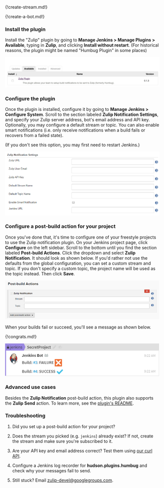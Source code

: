 {!create-stream.md!}

{!create-a-bot.md!}

### Install the plugin

Install the "Zulip" plugin by going to
**Manage Jenkins > Manage Plugins > Available**,
typing in **Zulip**, and clicking **Install without
restart**. (For historical reasons, the plugin might be named
"Humbug Plugin" in some places)

![](/static/images/integrations/jenkins/001.png)

### Configure the plugin

Once the plugin is installed, configure it by going to
**Manage Jenkins > Configure System**. Scroll to the section
labeled **Zulip Notification Settings**, and specify your
Zulip server address, bot's email address and API key.
Optionally, you may configure a default stream or topic. You can also enable
smart notifications (i.e. only receive notifications when a build fails or
recovers from a failed state).

(If you don't see this option, you may first need to restart
Jenkins.)

![](/static/images/integrations/jenkins/002.png)

### Configure a post-build action for your project

Once you've done that, it's time to configure one of your
freestyle projects to use the Zulip notification plugin. On your
Jenkins project page, click **Configure** on the left sidebar. Scroll to
the bottom until you find the section labeled **Post-build
Actions**. Click the dropdown and select **Zulip Notification**.
It should look as shown below. If you'd rather not use the defaults from
the global configuration, you can set a custom stream and topic.
If you don't specify a custom topic, the project name will be used as the
topic instead.
Then click **Save**.

![](/static/images/integrations/jenkins/003.png)

When your builds fail or succeed, you'll see a message as shown below.

{!congrats.md!}

![](/static/images/integrations/jenkins/004.png)

### Advanced use cases

Besides the **Zulip Notification** post-build action, this plugin
also supports the **Zulip Send** action.
To learn more, see the [plugin's README](https://github.com/zulip/zulip-jenkins-plugin).

### Troubleshooting

1. Did you set up a post-build action for your project?

1. Does the stream you picked (e.g. `jenkins`) already exist?
   If not, create the stream and make sure you're subscribed to it.

1. Are your API key and email address correct? Test them
   using [our curl API](/api).

1. Configure a Jenkins log recorder for **hudson.plugins.humbug**
   and check why your messages fail to send.

1. Still stuck? Email [zulip-devel@googlegroups.com][mail].

[mail]: mailto:zulip-devel@googlegroups.com?subject=Jenkins

